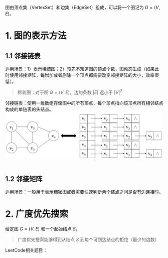 图由顶点集（VertexSet）和边集（EdgeSet）组成，可以将一个图记为 $G=(V,E)$。

# 1. 图的表示方法

## 1.1 邻接链表

适用场景：1）表示稀疏图；2）预先不知道图的顶点个数，图动态生成（如果此时使用邻接矩阵，每增加或者删除一个顶点都需要改变邻接矩阵的大小，效率很低）。

> 稀疏图：对于图 $G=(V,E)$，边的条数 $|E|$ 远小于 ${\lvert V \rvert}^2$ 

邻接链表：使用一维数组存储图中的所有顶点，每个顶点指向该顶点所有相邻结点构成的单链表的头结点。![邻接链表表示法](image/邻接链表表示法.jpg)

```java

```

## 1.2 邻接矩阵

适用场景：一般用于表示稠密图或者需要快速判断两个结点之间是否有边连接时。

# 2. 广度优先搜索

给定图  $G=(V,E)$ 和一个起始结点 $S$，

> 广度优先搜索能够得到从结点 $S$ 到每个可到达结点的拒绝（最少的边数）
>







LeetCode相关题目：

